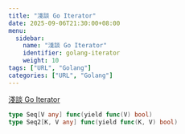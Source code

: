 ```yaml
---
title: "淺談 Go Iterator"
date: 2025-09-06T21:30:00+08:00
menu:
  sidebar:
    name: "淺談 Go Iterator"
    identifier: golang-iterator
    weight: 10
tags: ["URL", "Golang"]
categories: ["URL", "Golang"]
---
```


[淺談 Go Iterator](https://ganhua.wang/go-iterator)

```go
type Seq[V any] func(yield func(V) bool)
type Seq2[K, V any] func(yield func(K, V) bool)
```
